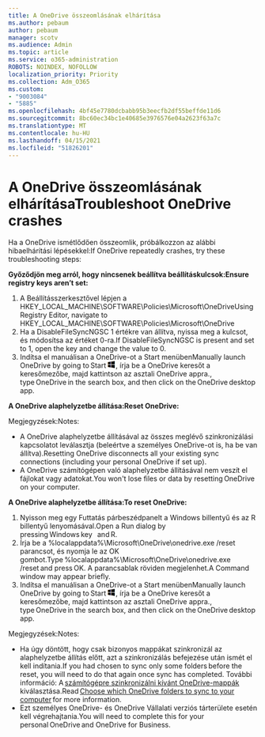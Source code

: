 ```yaml
---
title: A OneDrive összeomlásának elhárítása
ms.author: pebaum
author: pebaum
manager: scotv
ms.audience: Admin
ms.topic: article
ms.service: o365-administration
ROBOTS: NOINDEX, NOFOLLOW
localization_priority: Priority
ms.collection: Adm_O365
ms.custom:
- "9003084"
- "5885"
ms.openlocfilehash: 4bf45e7780dcbabb95b3eecfb2df55beffde11d6
ms.sourcegitcommit: 8bc60ec34bc1e40685e3976576e04a2623f63a7c
ms.translationtype: MT
ms.contentlocale: hu-HU
ms.lasthandoff: 04/15/2021
ms.locfileid: "51826201"
---
```

# <a name="troubleshoot-onedrive-crashes"></a><span data-ttu-id="a8ecf-102">A OneDrive összeomlásának elhárítása</span><span class="sxs-lookup"><span data-stu-id="a8ecf-102">Troubleshoot OneDrive crashes</span></span>

<span data-ttu-id="a8ecf-103">Ha a OneDrive ismétlődően összeomlik, próbálkozzon az alábbi hibaelhárítási lépésekkel:</span><span class="sxs-lookup"><span data-stu-id="a8ecf-103">If OneDrive repeatedly crashes, try these troubleshooting steps:</span></span>

<span data-ttu-id="a8ecf-104">**Győződjön meg arról, hogy nincsenek beállítva beállításkulcsok:**</span><span class="sxs-lookup"><span data-stu-id="a8ecf-104">**Ensure registry keys aren’t set:**</span></span>

1. <span data-ttu-id="a8ecf-105">A Beállításszerkesztővel lépjen a HKEY_LOCAL_MACHINE\SOFTWARE\Policies\Microsoft\OneDrive</span><span class="sxs-lookup"><span data-stu-id="a8ecf-105">Using Registry Editor, navigate to HKEY_LOCAL_MACHINE\SOFTWARE\Policies\Microsoft\OneDrive</span></span>
2. <span data-ttu-id="a8ecf-106">Ha a DisableFileSyncNGSC 1 értékre van állítva, nyissa meg a kulcsot, és módosítsa az értéket 0-ra.</span><span class="sxs-lookup"><span data-stu-id="a8ecf-106">If DisableFileSyncNGSC is present and set to 1, open the key and change the value to 0.</span></span>
3. <span data-ttu-id="a8ecf-107">Indítsa el manuálisan a OneDrive-ot a Start menüben</span><span class="sxs-lookup"><span data-stu-id="a8ecf-107">Manually launch OneDrive by going to Start</span></span> ![Nyomja le a Windows billentyűt](data:image/png;base64,iVBORw0KGgoAAAANSUhEUgAAABEAAAAOCAYAAADJ7fe0AAAAAXNSR0IArs4c6QAAAARnQU1BAACxjwv8YQUAAAAJcEhZcwAADsQAAA7EAZUrDhsAAADxSURBVDhPY/wPBAx4wR+Gd6/fM7x9/ZTh9ZuXDGdPnWE4tH0rw/UHDxlaVp9kCDCSYWABKfv35wfD+/cfGV4+fcLw5uVjhlOXzzFsX/qWYebmZAZPWWOGO2DD8ACQS9Y3e4Bcg4Y9/t94fPa/CoY4Aq8/+xik/T8TkEMxGDyGgANWwSqeobvbGSyAADIM3BwCDKXd3QyfoCLoQEGAA0xTxSWjsYMJwLHjkruU4UXSJ4YnT54x3Dh/luHmjfMMmw9wMjCDlRAGBDPgjy8fGT5//8rw9P4Thge3zzNcvXmDYevmfQzXb1xlmH/0ATADyjAAAKdWkD3ZSwNeAAAAAElFTkSuQmCC)<span data-ttu-id="a8ecf-109">, írja be a OneDrive keresőt a keresőmezőbe, majd kattintson az asztali OneDrive appra.</span><span class="sxs-lookup"><span data-stu-id="a8ecf-109">, type OneDrive in the search box, and then click on the OneDrive desktop app.</span></span>

<span data-ttu-id="a8ecf-110">**A OneDrive alaphelyzetbe állítása:**</span><span class="sxs-lookup"><span data-stu-id="a8ecf-110">**Reset OneDrive:**</span></span>

<span data-ttu-id="a8ecf-111">Megjegyzések:</span><span class="sxs-lookup"><span data-stu-id="a8ecf-111">Notes:</span></span>

- <span data-ttu-id="a8ecf-112">A OneDrive alaphelyzetbe állításával az összes meglévő szinkronizálási kapcsolatot leválasztja (beleértve a személyes OneDrive-ot is, ha be van állítva).</span><span class="sxs-lookup"><span data-stu-id="a8ecf-112">Resetting OneDrive disconnects all your existing sync connections (including your personal OneDrive if set up).</span></span>
- <span data-ttu-id="a8ecf-113">A OneDrive számítógépen való alaphelyzetbe állításával nem veszít el fájlokat vagy adatokat.</span><span class="sxs-lookup"><span data-stu-id="a8ecf-113">You won't lose files or data by resetting OneDrive on your computer.</span></span>

<span data-ttu-id="a8ecf-114">**A OneDrive alaphelyzetbe állítása:**</span><span class="sxs-lookup"><span data-stu-id="a8ecf-114">**To reset OneDrive:**</span></span>

1. <span data-ttu-id="a8ecf-115">Nyisson meg egy Futtatás párbeszédpanelt a Windows billentyű és az R billentyű lenyomásával.</span><span class="sxs-lookup"><span data-stu-id="a8ecf-115">Open a Run dialog by pressing Windows key    and R.</span></span>
2. <span data-ttu-id="a8ecf-116">Írja be a %localappdata%\Microsoft\OneDrive\onedrive.exe /reset parancsot, és nyomja le az OK gombot.</span><span class="sxs-lookup"><span data-stu-id="a8ecf-116">Type %localappdata%\Microsoft\OneDrive\onedrive.exe /reset and press OK.</span></span> <span data-ttu-id="a8ecf-117">A parancsablak röviden megjelenhet.</span><span class="sxs-lookup"><span data-stu-id="a8ecf-117">A Command window may appear briefly.</span></span>
3. <span data-ttu-id="a8ecf-118">Indítsa el manuálisan a OneDrive-ot a Start menüben</span><span class="sxs-lookup"><span data-stu-id="a8ecf-118">Manually launch OneDrive by going to Start</span></span> ![Nyomja le a Windows billentyűt](data:image/png;base64,iVBORw0KGgoAAAANSUhEUgAAABEAAAAOCAYAAADJ7fe0AAAAAXNSR0IArs4c6QAAAARnQU1BAACxjwv8YQUAAAAJcEhZcwAADsQAAA7EAZUrDhsAAADxSURBVDhPY/wPBAx4wR+Gd6/fM7x9/ZTh9ZuXDGdPnWE4tH0rw/UHDxlaVp9kCDCSYWABKfv35wfD+/cfGV4+fcLw5uVjhlOXzzFsX/qWYebmZAZPWWOGO2DD8ACQS9Y3e4Bcg4Y9/t94fPa/CoY4Aq8/+xik/T8TkEMxGDyGgANWwSqeobvbGSyAADIM3BwCDKXd3QyfoCLoQEGAA0xTxSWjsYMJwLHjkruU4UXSJ4YnT54x3Dh/luHmjfMMmw9wMjCDlRAGBDPgjy8fGT5//8rw9P4Thge3zzNcvXmDYevmfQzXb1xlmH/0ATADyjAAAKdWkD3ZSwNeAAAAAElFTkSuQmCC)<span data-ttu-id="a8ecf-120">, írja be a OneDrive keresőt a keresőmezőbe, majd kattintson az asztali OneDrive appra.</span><span class="sxs-lookup"><span data-stu-id="a8ecf-120">, type OneDrive in the search box, and then click on the OneDrive desktop app.</span></span>

<span data-ttu-id="a8ecf-121">Megjegyzések:</span><span class="sxs-lookup"><span data-stu-id="a8ecf-121">Notes:</span></span>

- <span data-ttu-id="a8ecf-122">Ha úgy döntött, hogy csak bizonyos mappákat szinkronizál az alaphelyzetbe állítás előtt, azt a szinkronizálás befejezése után ismét el kell indítania.</span><span class="sxs-lookup"><span data-stu-id="a8ecf-122">If you had chosen to sync only some folders before the reset, you will need to do that again once sync has completed.</span></span> <span data-ttu-id="a8ecf-123">További információ: A [számítógépre szinkronizálni kívánt OneDrive-mappák](https://support.office.com/article/98b8b011-8b94-419b-aa95-a14ff2415e85)   kiválasztása.</span><span class="sxs-lookup"><span data-stu-id="a8ecf-123">Read [Choose which OneDrive folders to sync to your computer](https://support.office.com/article/98b8b011-8b94-419b-aa95-a14ff2415e85) for more information.</span></span>
- <span data-ttu-id="a8ecf-124">Ezt személyes OneDrive- és OneDrive Vállalati verziós tárterülete esetén kell végrehajtania.</span><span class="sxs-lookup"><span data-stu-id="a8ecf-124">You will need to complete this for your personal OneDrive and OneDrive for Business.</span></span>